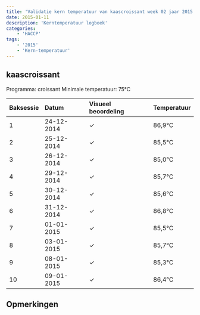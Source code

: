 ```yaml
---
title: 'Validatie kern temperatuur van kaascroissant week 02 jaar 2015'
date: 2015-01-11
description: 'Kerntemperatuur logboek'
categories:
    - 'HACCP'
tags:
    - '2015'
    - 'Kern-temperatuur'
---
```


## kaascroissant

Programma: croissant
Minimale temperatuur: 75°C

| Baksessie | Datum | Visueel beoordeling | Temperatuur |
|:---|:---|:---|:---|
| 1 | 24-12-2014 | &check; | 86,9°C |
| 2 | 25-12-2014 | &check; | 85,5°C |
| 3 | 26-12-2014 | &check; | 85,0°C |
| 4 | 29-12-2014 | &check; | 85,7°C |
| 5 | 30-12-2014 | &check; | 85,6°C |
| 6 | 31-12-2014 | &check; | 86,8°C |
| 7 | 01-01-2015 | &check; | 85,5°C |
| 8 | 03-01-2015 | &check; | 85,7°C |
| 9 | 08-01-2015 | &check; | 85,3°C |
| 10 | 09-01-2015 | &check; | 86,4°C |

## Opmerkingen



